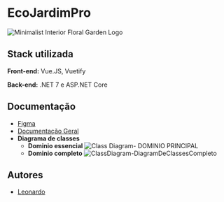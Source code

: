# EcoJardimPro
![Minimalist Interior Floral Garden Logo](https://github.com/LeoPedroza98/EcoJardimPro/assets/49344443/08138d87-f82c-432d-809b-786d69bde2dc)

 ## Stack utilizada

**Front-end:** Vue.JS, Vuetify

**Back-end:** .NET 7 e ASP.NET Core
## Documentação
- [Figma](https://www.figma.com/file/oJi3whBv4luKeaW5T5pA3v/EcoJardimPro?type=design&mode=design&t=4fnKDxx6sCSYJ4Db-0)
- [Documentação Geral](https://docs.google.com/document/d/1JMjm1muBqhapi9Qt6KIIyHpfkzLn1fpmhYAdd8UV3Uw/edit?usp=sharing)
- **Diagrama de classes**
  - **Dominio essencial**
  ![Class Diagram- DOMINIO PRINCIPAL](https://github.com/LeoPedroza98/EcoJardimPro/assets/49344443/e181a26e-aa02-47f3-9937-eaa7512e3225)
  - **Dominio completo**
    ![ClassDiagram-DiagramDeClassesCompleto](https://github.com/LeoPedroza98/EcoJardimPro/assets/49344443/f5389da9-8fda-4629-b8ed-eba1674869d7)



## Autores

- [Leonardo]([https://www.github.com/octokatherine](https://github.com/LeoPedroza98))
